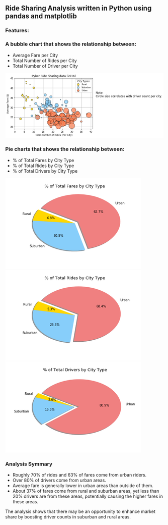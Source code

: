 ## Ride Sharing Analysis written in Python using pandas and matplotlib

### Features:
### A bubble chart that shows the relationship between:
* Average Fare per City
* Total Number of Rides per City
* Total Number of Driver per City

![Analysis by City](/Pyber/analysis/pyber.png)

### Pie charts that shows the relationship between:
* % of Total Fares by City Type
* % of Total Rides by City Type
* % of Total Drivers by City Type

![Analysis by City](/Pyber/analysis/fares.png)
![Analysis by City](/Pyber/analysis/rides.png)
![Analysis by City](/Pyber/analysis/drivers.png)

### Analysis Symmary

* Roughly 70% of rides and 63% of fares come from urban riders.
* Over 80% of drivers come from urban areas.
* Average fare is generally lower in urban areas than outside of them.
* About 37% of fares come from rural and suburban areas, yet less than 20% drivers are from these areas, potentially causing the higher fares in these areas.

The analysis shows that there may be an opportunity to enhance market share by boosting driver counts in suburban and rural areas.
